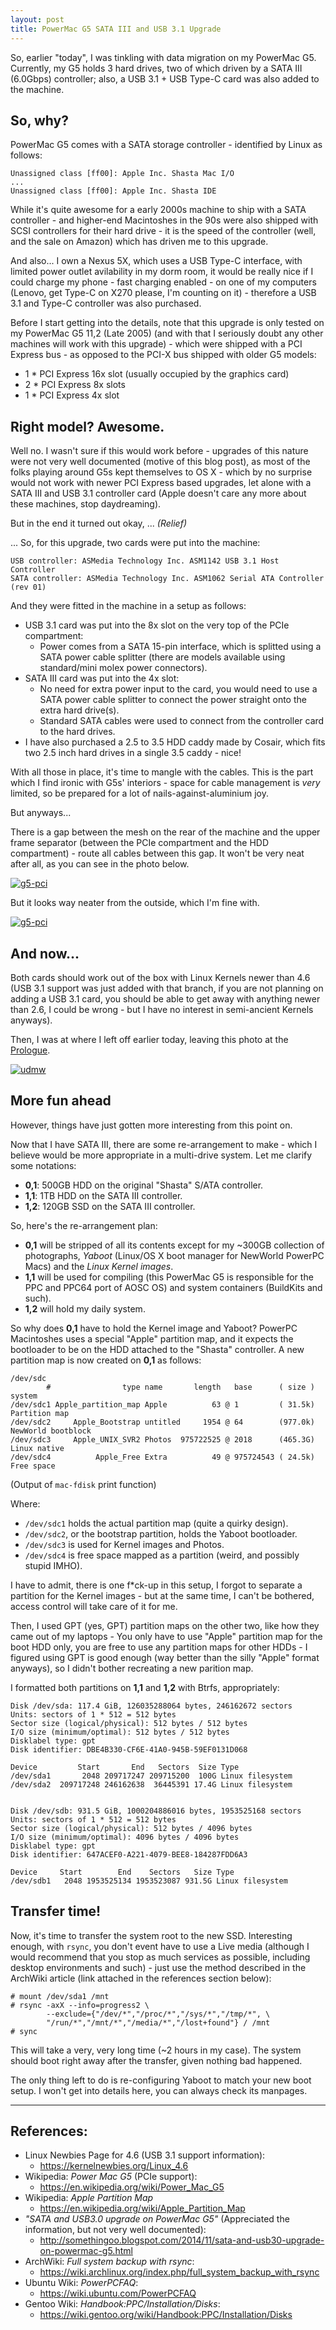 ```yaml
---
layout: post
title: PowerMac G5 SATA III and USB 3.1 Upgrade
---
```


So, earlier "today", I was tinkling with data migration on my PowerMac G5. Currently, my
G5 holds 3 hard drives, two of which driven by a SATA III (6.0Gbps) controller; also, a
USB 3.1 + USB Type-C card was also added to the machine.

So, why?
--------

PowerMac G5 comes with a SATA storage controller - identified by Linux as follows:

```
Unassigned class [ff00]: Apple Inc. Shasta Mac I/O
...
Unassigned class [ff00]: Apple Inc. Shasta IDE
```

While it's quite awesome for a early 2000s machine to ship with a SATA controller - and
higher-end Macintoshes in the 90s were also shipped with SCSI controllers for their hard
drive - it is the speed of the controller (well, and the sale on Amazon) which has driven
me to this upgrade.

And also... I own a Nexus 5X, which uses a USB Type-C interface, with limited power outlet
avilability in my dorm room, it would be really nice if I could charge my phone - fast
charging enabled - on one of my computers (Lenovo, get Type-C on X270 please, I'm counting
on it) - therefore a USB 3.1 and Type-C controller was also purchased.

Before I start getting into the details, note that this upgrade is only tested on my
PowerMac G5 11,2 (Late 2005) (and with that I seriously doubt any other machines will work
with this upgrade) - which were shipped with a PCI Express bus - as opposed to the PCI-X
bus shipped with older G5 models:

- 1 * PCI Express 16x slot (usually occupied by the graphics card)
- 2 * PCI Express 8x slots
- 1 * PCI Express 4x slot

Right model? Awesome.
---------------------

Well no. I wasn't sure if this would work before - upgrades of this nature were not
very well documented (motive of this blog post), as most of the folks playing around G5s
kept themselves to OS X - which by no surprise would not work with newer PCI Express based
upgrades, let alone with a SATA III and USB 3.1 controller card (Apple doesn't care any
more about these machines, stop daydreaming).

But in the end it turned out okay, ... *(Relief)*

... So, for this upgrade, two cards were put into the machine:

```
USB controller: ASMedia Technology Inc. ASM1142 USB 3.1 Host Controller
SATA controller: ASMedia Technology Inc. ASM1062 Serial ATA Controller (rev 01)
```

And they were fitted in the machine in a setup as follows:

- USB 3.1 card was put into the 8x slot on the very top of the PCIe compartment:
  - Power comes from a SATA 15-pin interface, which is splitted using a SATA power cable
  splitter (there are models available using standard/mini molex power connectors).
- SATA III card was put into the 4x slot:
  - No need for extra power input to the card, you would need to use a SATA power cable
  splitter to connect the power straight onto the extra hard drive(s).
  - Standard SATA cables were used to connect from the controller card to the hard drives.
- I have also purchased a 2.5 to 3.5 HDD caddy made by Cosair, which fits two 2.5 inch
hard drives in a single 3.5 caddy - nice!

With all those in place, it's time to mangle with the cables. This is the part which I
find ironic with G5s' interiors - space for cable management is *very* limited, so be
prepared for a lot of nails-against-aluminium joy.

But anyways...

There is a gap between the mesh on the rear of the machine and the upper frame separator
(between the PCIe compartment and the HDD compartment) - route all cables between this
gap. It won't be very neat after all, as you can see in the photo below.

[![g5-pci](/assets/img/g5-pci.jpg)](/assets/img/g5-pci-full.jpg)

But it looks way neater from the outside, which I'm fine with.

[![g5-pci](/assets/img/g5-pci-exterior.jpg)](/assets/img/g5-pci-exterior-full.jpg)

And now...
----------

Both cards should work out of the box with Linux Kernels newer than 4.6 (USB 3.1 support
was just added with that branch, if you are not planning on adding a USB 3.1 card, you
should be able to get away with anything newer than 2.6, I could be wrong - but I have
no interest in semi-ancient Kernels anyways).

Then, I was at where I left off earlier today, leaving this photo at the
[Prologue](unlimited-data-migration-works).

[![udmw](/assets/img/unlimited-data-migration-works.jpg)](/assets/img/unlimited-data-migration-works-full.jpg)

More fun ahead
--------------

However, things have just gotten more interesting from this point on.

Now that I have SATA III, there are some re-arrangement to make - which I believe would
be more appropriate in a multi-drive system. Let me clarify some notations:

- **0,1**: 500GB HDD on the original "Shasta" S/ATA controller.
- **1,1**: 1TB HDD on the SATA III controller.
- **1,2**: 120GB SSD on the SATA III controller.

So, here's the re-arrangement plan:

- **0,1** will be stripped of all its contents except for my ~300GB collection of
  photographs, *Yaboot* (Linux/OS X boot manager for NewWorld PowerPC Macs) and the
  *Linux Kernel images*.
- **1,1** will be used for compiling (this PowerMac G5 is responsible for the PPC and
  PPC64 port of AOSC OS) and system containers (BuildKits and such).
- **1,2** will hold my daily system.

So why does **0,1** have to hold the Kernel image and Yaboot? PowerPC Macintoshes uses a 
special "Apple" partition map, and it expects the bootloader to be on the HDD attached to
the "Shasta" controller. A new partition map is now created on **0,1** as follows:

```
/dev/sdc
        #                type name       length   base      ( size ) system
/dev/sdc1 Apple_partition_map Apple          63 @ 1         ( 31.5k) Partition map
/dev/sdc2     Apple_Bootstrap untitled     1954 @ 64        (977.0k) NewWorld bootblock
/dev/sdc3     Apple_UNIX_SVR2 Photos  975722525 @ 2018      (465.3G) Linux native
/dev/sdc4          Apple_Free Extra          49 @ 975724543 ( 24.5k) Free space
```

(Output of `mac-fdisk` print function)

Where:

- `/dev/sdc1` holds the actual partition map (quite a quirky design).
- `/dev/sdc2`, or the bootstrap partition, holds the Yaboot bootloader.
- `/dev/sdc3` is used for Kernel images and Photos.
- `/dev/sdc4` is free space mapped as a partition (weird, and possibly stupid IMHO).

I have to admit, there is one f*ck-up in this setup, I forgot to separate a partition for
the Kernel images - but at the same time, I can't be bothered, access control will take
care of it for me.

Then, I used GPT (yes, GPT) partition maps on the other two, like how they came out of my
laptops - You only have to use "Apple" partition map for the boot HDD only, you are free
to use any partition maps for other HDDs - I figured using GPT is good enough (way better
than the silly "Apple" format anyways), so I didn't bother recreating a new parition map.

I formatted both partitions on **1,1** and **1,2** with Btrfs, appropriately:

```
Disk /dev/sda: 117.4 GiB, 126035288064 bytes, 246162672 sectors
Units: sectors of 1 * 512 = 512 bytes
Sector size (logical/physical): 512 bytes / 512 bytes
I/O size (minimum/optimal): 512 bytes / 512 bytes
Disklabel type: gpt
Disk identifier: DBE4B330-CF6E-41A0-945B-59EF0131D068

Device         Start       End   Sectors  Size Type
/dev/sda1       2048 209717247 209715200  100G Linux filesystem
/dev/sda2  209717248 246162638  36445391 17.4G Linux filesystem


Disk /dev/sdb: 931.5 GiB, 1000204886016 bytes, 1953525168 sectors
Units: sectors of 1 * 512 = 512 bytes
Sector size (logical/physical): 512 bytes / 4096 bytes
I/O size (minimum/optimal): 4096 bytes / 4096 bytes
Disklabel type: gpt
Disk identifier: 647ACEF0-A221-4079-BEE8-184287FDD6A3

Device     Start        End    Sectors   Size Type
/dev/sdb1   2048 1953525134 1953523087 931.5G Linux filesystem
```

Transfer time!
--------------

Now, it's time to transfer the system root to the new SSD. Interesting enough, with
`rsync`, you don't event have to use a Live media (although I would recommend that you
stop as much services as possible, including desktop environments and such) - just use
the method described in the ArchWiki article (link attached in the references section
below):

```
# mount /dev/sda1 /mnt
# rsync -axX --info=progress2 \
        --exclude={"/dev/*","/proc/*","/sys/*","/tmp/*", \
        "/run/*","/mnt/*","/media/*","/lost+found"} / /mnt
# sync
```

This will take a very, very long time (~2 hours in my case). The system should boot right
away after the transfer, given nothing bad happened.

The only thing left to do is re-configuring Yaboot to match your new boot setup. I won't
get into details here, you can always check its manpages.

----------

References:
-----------

- Linux Newbies Page for 4.6 (USB 3.1 support information):
  - https://kernelnewbies.org/Linux_4.6
- Wikipedia: *Power Mac G5* (PCIe support):
  - https://en.wikipedia.org/wiki/Power_Mac_G5
- Wikipedia: *Apple Partition Map*
  - https://en.wikipedia.org/wiki/Apple_Partition_Map
- *"SATA and USB3.0 upgrade on PowerMac G5"*
  (Appreciated the information, but not very well documented):
  - http://somethingoo.blogspot.com/2014/11/sata-and-usb30-upgrade-on-powermac-g5.html
- ArchWiki: *Full system backup with rsync*:
  - https://wiki.archlinux.org/index.php/full_system_backup_with_rsync
- Ubuntu Wiki: *PowerPCFAQ*:
  - https://wiki.ubuntu.com/PowerPCFAQ
- Gentoo Wiki: *Handbook:PPC/Installation/Disks*:
  - https://wiki.gentoo.org/wiki/Handbook:PPC/Installation/Disks
